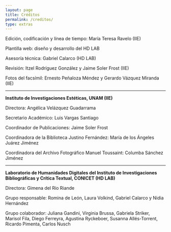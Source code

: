```yaml
---
layout: page
title: Créditos
permalink: /creditos/
type: extras
---
```


Edición, codificación y línea de tiempo: María Teresa Ravelo (IIE)

Plantilla web: diseño y desarrollo del HD LAB

Asesoría técnica: Gabriel Calarco (HD LAB)

Revisión: Itzel Rodríguez González y Jaime Soler Frost (IIE)

Fotos del facsímil: Ernesto Peñaloza Méndez y Gerardo Vázquez Miranda (IIE)

* * *

**Instituto de Investigaciones Estéticas, UNAM (IIE)**

Directora: Angélica Velázquez Guadarrama

Secretario Académico: Luis Vargas Santiago  

Coordinador de Publicaciones: Jaime Soler Frost  

Coordinadora de la Biblioteca Justino Fernández: María de los Ángeles Juárez Jiménez 

Coordinadora del Archivo Fotográfico Manuel Toussaint: Columba Sánchez Jiménez



* * *

**Laboratorio de Humanidades Digitales del Instituto de Investigaciones Bibliográficas y Crítica Textual, CONICET (HD LAB)**  

Directora: Gimena del Río Riande  

Grupo responsable: Romina de León, Laura Volkind,  Gabriel Calarco y Nidia Hernández



Grupo colaborador: Juliana Gandini, Virginia Brussa, Gabriela Striker, Marisol Fila, Diego Ferreyra, Agustina Ryckeboer, Susanna Allés-Torrent, Ricardo Pimenta, Carlos Nusch





